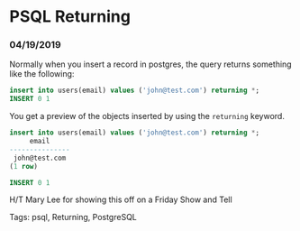 # PSQL Returning

### 04/19/2019


Normally when you insert a record in postgres, the query returns something like the following:

```sql
insert into users(email) values ('john@test.com') returning *;
INSERT 0 1
```


You get a preview of the objects inserted by using the `returning` keyword.

```sql
insert into users(email) values ('john@test.com') returning *;
     email
---------------
 john@test.com
(1 row)

INSERT 0 1
```

H/T Mary Lee for showing this off on a Friday Show and Tell

Tags: psql, Returning, PostgreSQL
